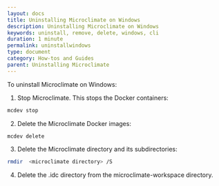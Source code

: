 ```yaml
---
layout: docs
title: Uninstalling Microclimate on Windows
description: Uninstalling Microclimate on Windows
keywords: uninstall, remove, delete, windows, cli
duration: 1 minute
permalink: uninstallwindows
type: document
category: How-tos and Guides
parent: Uninstalling Microclimate
---
```


To uninstall Microclimate on Windows:

1. Stop Microclimate. This stops the Docker containers:
```bash
mcdev stop
```
2. Delete the Microclimate Docker images:
```bash
mcdev delete
```
3. Delete the Microclimate directory and its subdirectories:
```bash
rmdir  <microclimate directory> /S
```
4. Delete the .idc directory from the microclimate-workspace directory.
